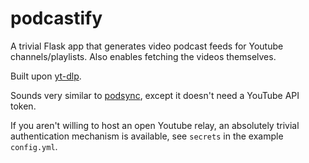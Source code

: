 # podcastify

A trivial Flask app that generates video podcast feeds
for Youtube channels/playlists.
Also enables fetching the videos themselves.

Built upon [yt-dlp](https://github.com/yt-dlp/yt-dlp).

Sounds very similar to [podsync](https://github.com/mxpv/podsync),
except it doesn't need a YouTube API token.

If you aren't willing to host an open Youtube relay,
an absolutely trivial authentication mechanism is available,
see `secrets` in the example `config.yml`.
